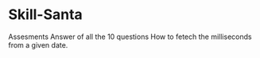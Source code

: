 # Skill-Santa
Assesments Answer of all the 10 questions
How to fetech the milliseconds from a given date.
